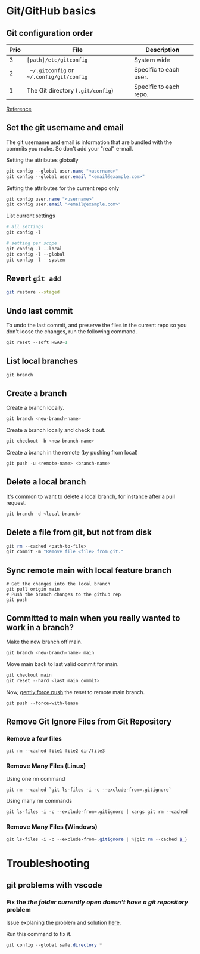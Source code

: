# Git/GitHub basics

## Git configuration order

Prio | File | Description
-----|------|------------
3 | `[path]/etc/gitconfig` | System wide
2 | ` ~/.gitconfig` or `~/.config/git/config` | Specific to each user.
1 | The Git directory (`.git/config`) | Specific to each repo.

[Reference](https://www.git-scm.com/book/en/v2/Customizing-Git-Git-Configuration)

## Set the git username and email

The git username and email is information that are bundled with the commits you make. So don't add your "real" e-mail.

Setting the attributes globally

```powershell
git config --global user.name "<username>"
git config --global user.email "<email@example.com>"
```

Setting the attributes for the current repo only

```powershell
git config user.name "<username>"
git config user.email "<email@example.com>"
```

List current settings

```powershell
# all settings
git config -l

# setting per scope
git config -l --local
git config -l --global
git config -l --system
```

## Revert `git add`

```bash
git restore --staged
```

## Undo last commit

To undo the last commit, and preserve the files in the current repo so you don't loose the changes, run the following command.

```powershell
git reset --soft HEAD~1
```

## List local branches

```powershell
git branch
```

## Create a branch

Create a branch locally.

```powershell
git branch <new-branch-name>
```

Create a branch locally and check it out.

```powershell
git checkout -b <new-branch-name>
```

Create a branch in the remote (by pushing from local)

```powershell
git push -u <remote-name> <branch-name>
```

## Delete a local branch

It's common to want to delete a local branch, for instance after a pull request.

```powershell
git branch -d <local-branch>
```

## Delete a file from git, but not from disk

```powershell
git rm --cached <path-to-file>
git commit -m "Remove file <file> from git."
```

## Sync remote main with local feature branch

```shell
# Get the changes into the local branch
git pull origin main
# Push the branch changes to the github rep
git push
```

## Committed to main when you really wanted to work in a branch?

Make the new branch off main.

```PowerShell
git branch <new-branch-name> main
```

Move main back to last valid commit for main.

```PowerShell
git checkout main
git reset --hard <last main commit>
```

Now, [gently force push](https://blog.developer.atlassian.com/force-with-lease/) the reset to remote main branch.

```PowerShell
git push --force-with-lease
```

## Remove Git Ignore Files from Git Repository

### Remove a few files

```shell
git rm --cached file1 file2 dir/file3
```

### Remove Many Files (Linux)

Using one rm command

```shell
git rm --cached `git ls-files -i -c --exclude-from=.gitignore`
```

Using many rm commands

```shell
git ls-files -i -c --exclude-from=.gitignore | xargs git rm --cached  
```

### Remove Many Files (Windows)

```PowerShell
git ls-files -i -c --exclude-from=.gitignore | %{git rm --cached $_}
```



# Troubleshooting

## git problems with vscode

### Fix the _the folder currently open doesn't have a git repository_ problem

Issue explaning the problem and solution [here](https://github.com/microsoft/vscode/issues/147358).

Run this command to fix it. 

```PowerShell
git config --global safe.directory *
```